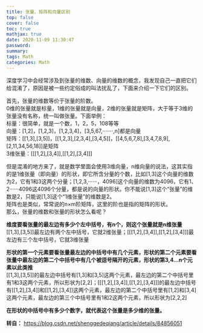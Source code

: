 ```yaml
---
title: 张量、矩阵和向量区别
top: false
cover: false
toc: true
mathjax: true
date: 2020-11-09 11:30:47
password:
summary:
tags: Math
categories: Math
---
```


深度学习中会经常涉及到张量的维数、向量的维数的概念，我发现自己一直把它们给混淆了，原因是被一些约定俗成的叫法扰乱了，下面来介绍一下它们的区别。

首先，张量的维数等价于张量的阶数。  
0维的张量就是标量，1维的张量就是向量，2维的张量就是矩阵，大于等于3维的张量没有名称，统一叫做张量。下面举例：  
标量：很简单，就是一个数，1，2，5，108等等  
向量：[1,2]，[1,2,3]，[1,2,3,4]，[3,5,67,·······,n]都是向量  
矩阵：[[1,3],[3,5]]，[[1,2,3],[2,3,4],[3,4,5]]，[[4,5,6,7,8],[3,4,7,8,9],[2,11,34,56,18]]是矩阵  
3维张量：[[[1,2],[3,4]],[[1,2],[3,4]]]

但是混淆的地方来了，就是数学里面会使用3维向量，n维向量的说法，这其实指的是1维张量（即向量）的形状，即它所含分量的个数，比如[1,3]这个向量的维数为2，它有1和3这两个分量；[1,2,3,······，4096]这个向量的维数为4096，它有1、2······4096这4096个分量，都是说的向量的形状。你不能说[1,3]这个“张量”的维数是2，只能说[1,3]这个“1维张量”的维数是2。  
矩阵也是类似，常常说的n×m阶矩阵，这里的阶也是指的矩阵的形状。  
那么，张量的维数和张量的形状怎么看呢？

**维度要看张量的最左边有多少个左中括号，有n个，则这个张量就是n维张量**  
[[1,3],[3,5]]最左边有两个左中括号，它就2维张量；[[[1,2],[3,4]],[[1,2],[3,4]]]最左边有三个左中括号，它就3维张量

**形状的第一个元素要看张量最左边的中括号中有几个元素，形状的第二个元素要看张量中最左边的第二个中括号中有几个被逗号隔开的元素，形状的第3,4…n个元素以此类推**  
[[1,3],[3,5]]的最左边中括号有[1,3]和[3,5]这两个元素，最左边的第二个中括号里有1和3这两个元素，所以形状为[2,2]；[[[1,2],[3,4]],[[1,2],[3,4]]]的最左边中括号有[[1,2],[3,4]]和[[1,2],[3,4]]这两个元素，最左边的第二个中括号里有[1,2]和[3,4]这两个元素，最左边的第三个中括号里有1和2这两个元素，所以形状为[2,2,2]

**在形状的中括号中有多少个数字，就代表这个张量是多少维的张量。**

**转自：** <https://blog.csdn.net/shenggedeqiang/article/details/84856051>
